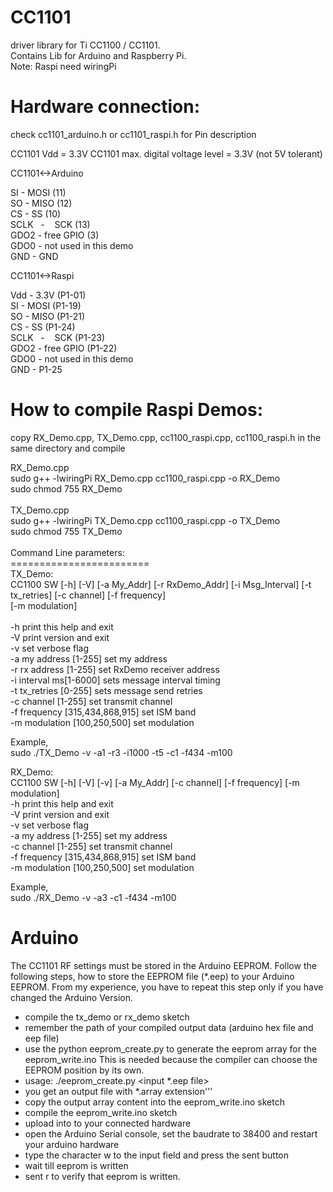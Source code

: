 CC1101
======

driver library for Ti CC1100 / CC1101.<br />
Contains Lib for Arduino and Raspberry Pi.<br />
Note: Raspi need wiringPi<br />



Hardware connection:
====================
check cc1101_arduino.h or cc1101_raspi.h for Pin description

CC1101 Vdd = 3.3V
CC1101 max. digital voltage level = 3.3V (not 5V tolerant)

CC1101<->Arduino

SI     -    MOSI (11)<br />
SO     -    MISO (12)<br />
CS     -    SS   (10)<br />
SCLK   -    SCK  (13)<br />
GDO2   -    free GPIO (3) <br />
GDO0   -    not used in this demo<br />
GND    -    GND<br />


CC1101<->Raspi

Vdd    -    3.3V (P1-01)<br />
SI     -    MOSI (P1-19)<br />
SO     -    MISO (P1-21)<br />
CS     -    SS   (P1-24)<br />
SCLK   -    SCK  (P1-23)<br />
GDO2   -    free GPIO (P1-22) <br />
GDO0   -    not used in this demo<br />
GND    -    P1-25<br />

How to compile Raspi Demos:
===========================
copy RX_Demo.cpp, TX_Demo.cpp, cc1100_raspi.cpp, cc1100_raspi.h in the same directory and compile <br />

RX_Demo.cpp<br />
sudo g++ -lwiringPi RX_Demo.cpp cc1100_raspi.cpp -o RX_Demo<br />
sudo chmod 755 RX_Demo<br />
<br />
TX_Demo.cpp<br />
sudo g++ -lwiringPi TX_Demo.cpp cc1100_raspi.cpp -o TX_Demo<br />
sudo chmod 755 TX_Demo<br />
<br />
Command Line parameters:<br />
========================<br />
TX_Demo:<br />
CC1100 SW [-h] [-V] [-a My_Addr] [-r RxDemo_Addr] [-i Msg_Interval] [-t tx_retries] [-c channel] [-f frequency]<br />
          [-m modulation]<br />
<br />
  -h              			print this help and exit<br />
  -V              			print version and exit<br />
  -v              			set verbose flag<br />
  -a my address [1-255] 		set my address<br />
  -r rx address [1-255] 	  	set RxDemo receiver address<br />
  -i interval ms[1-6000] 	  	sets message interval timing<br />
  -t tx_retries [0-255] 	  	sets message send retries<br />
  -c channel    [1-255] 		set transmit channel<br />
  -f frequency  [315,434,868,915]  	set ISM band<br />
  -m modulation [100,250,500]           set modulation<br />
  
  Example,<br />
  sudo ./TX_Demo -v -a1 -r3 -i1000 -t5 -c1 -f434 -m100<br />
  
  RX_Demo:<br />
  CC1100 SW [-h] [-V] [-v] [-a My_Addr] [-c channel] [-f frequency] [-m modulation]<br />
  -h              			print this help and exit<br />
  -V              			print version and exit<br />
  -v              			set verbose flag<br />
  -a my address [1-255] 		set my address<br />
  -c channel    [1-255] 		set transmit channel<br />
  -f frequency  [315,434,868,915]  	set ISM band<br />
  -m modulation [100,250,500]           set modulation<br />
  
  Example,<br />
  sudo ./RX_Demo -v -a3 -c1 -f434 -m100<br />
  

Arduino
=======

The CC1101 RF settings must be stored in the Arduino EEPROM.
Follow the following steps, how to store the EEPROM file (*.eep) to your Arduino EEPROM. From my experience, you have to repeat this step only if you have changed the Arduino Version. 

- compile the tx_demo or rx_demo sketch
- remember the path of your compiled output data (arduino hex file and eep file)
- use the python eeprom_create.py to generate the eeprom array for the eeprom_write.ino
  This is needed because the compiler can choose the EEPROM position by its own.
- usage: ./eeprom_create.py <input *.eep file>
- you get an output file with *.array extension'''
- copy the output array content into the eeprom_write.ino sketch
- compile the eeprom_write.ino sketch
- upload into to your connected hardware
- open the Arduino Serial console, set the baudrate to 38400 and restart your arduino hardware
- type the character w to the input field and press the sent button
- wait till eeprom is written
- sent r to verify that eeprom is written.
